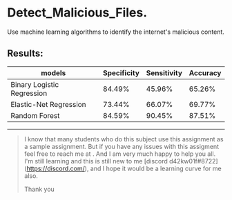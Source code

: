 # Detect_Malicious_Files.
Use machine learning algorithms to identify the internet's malicious content.


## Results:

|models | Specificity | Sensitivity | Accuracy |
| ----------- | ----------- | ----------- | ----------- |
|Binary Logistic Regression |84.49% |45.96% |65.26% |
|Elastic-Net Regression | 73.44%| 66.07% |69.77% |
|Random Forest | 84.59% |90.45% |87.51% |

---
> I know that many students who do this subject use this assignment as a sample assignment. But if you have any issues with this assigment feel free to reach me at . And I am very much happy to help you all. I'm still learning and this is still new to me [discord d42kw01f#8722] (https://discord.com/), and I hope it would be a learning curve for me also.
> 
>Thank you
